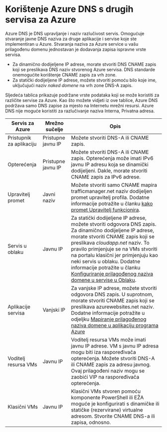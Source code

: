 <properties
  pageTitle="Korištenje Azure DNS s drugih servisa za Azure | Microsoft Azure"
  description="Objašnjenje kako koristiti Azure DNS-a da biste riješili naziv drugih servisa za Azure"
  services="dns"
  documentationCenter="na"
  authors="sdwheeler"
  manager="carmonm"
  editor=""
  tags="azure dns"
/>
<tags
  ms.service="dns"
  ms.devlang="na"
  ms.topic="article"
  ms.tgt_pltfrm="na"
  ms.workload="infrastructure-services"
  ms.date="09/21/2016"
  ms.author="sewhee"
/>

# <a name="using-azure-dns-with-other-azure-services"></a>Korištenje Azure DNS s drugih servisa za Azure

Azure DNS je DNS upravljanje i naziv razlučivost servis. Omogućuje stvaranje javne DNS naziva za druge aplikacije i servise koje ste implementiran u Azure. Stvaranja naziva za Azure service u vašu prilagođenu domenu jednostavan je dodavanja zapisa ispravne vrste servisa.

* Za dinamično dodijeljene IP adrese, morate stvoriti DNS CNAME zapis koji se preslikava DNS naziv stvorenog Azure servisa. DNS standarde onemogućite korištenje CNAME zapis za vrh zone.
* Za statički dodijeljene IP adrese, možete stvoriti pomoću bilo koje ime, uključujući naziv _naked domene_ na vrh zone DNS-A zapis.

Sljedeća tablica prikazuje podržane vrste podataka koji se može koristiti za različite servise za Azure. Kao što možete vidjeti iz ove tablice, Azure DNS podržava samo DNS zapise za mjesto na Internetu mrežni resursi. Azure DNS nije moguće koristiti za razlučivanje naziva Interna, Privatna adresa.

| Servis za Azure | Mrežno sučelje | Opis |
|---------------|-------------------|-------------|
| Pristupnik za aplikaciju | Pristupne javnu IP | Možete stvoriti DNS-A ili CNAME zapis. |
| Opterećenja | Pristupne javnu IP | Možete stvoriti DNS-A ili CNAME zapis. Opterećenja može imati IPv6 javnu IP adresu koja se dinamički dodijeljeni. Dakle, morate stvoriti CNAME zapis za IPv6 adrese. |
| Upravitelj promet | Javni naziv | Možete stvoriti samo CNAME mapira trafficmanager.net naziv dodijeljen promet upravitelj profila. Dodatne informacije potražite u članku [kako promet Upravitelj funkcionira](../traffic-manager/traffic-manager-how-traffic-manager-works.md#traffic-manager-example). |
| Servis u oblaku | Javnu IP | Za statički dodijeljene IP adrese, možete stvoriti odgovora DNS zapis. Za dinamično dodijeljene IP adrese, morate stvoriti CNAME zapis koji se preslikava _cloudapp.net_ naziv. To pravilo primjenjuje se na VMs stvoriti na portalu klasični jer primjenjuju kao neki servis u oblaku. Dodatne informacije potražite u članku [Konfiguriranje prilagođenog naziva domene u servise u Oblaku](../cloud-services/cloud-services-custom-domain-name-portal.md). |
| Aplikacije servisa | Vanjski IP | Za vanjske IP adrese, možete stvoriti odgovora DNS zapis. U suprotnom, morate stvoriti CNAME zapis koji se preslikava azurewebsites.net naziv. Dodatne informacije potražite u odjeljku [Mapiranje prilagođenog naziva domene u aplikaciju programa Azure](../app-service-web/web-sites-custom-domain-name.md) |
| Voditelj resursa VMs | Javnu IP | Voditelj resursa VMs može imati javnu IP adrese. VM s javnu IP adresa mogu biti iza raspoređivača opterećenja. Možete stvoriti DNS-A ili CNAME zapis za adresu javnog. Ovaj prilagođeni naziv mogu se zaobići VIP na raspoređivača opterećenja. |
| Klasični VMs | Javnu IP | Klasični VMs stvoren pomoću komponente PowerShell ili EŽA moguće je konfigurirati s dinamičke ili statičke (rezervirane) virtualne adresom. Stvorite CNAME DNS-a ili zapisa, odnosno. |
